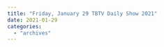 ```yaml
---
title: "Friday, January 29 TBTV Daily Show 2021"
date: 2021-01-29
categories: 
  - "archives"
---
```



